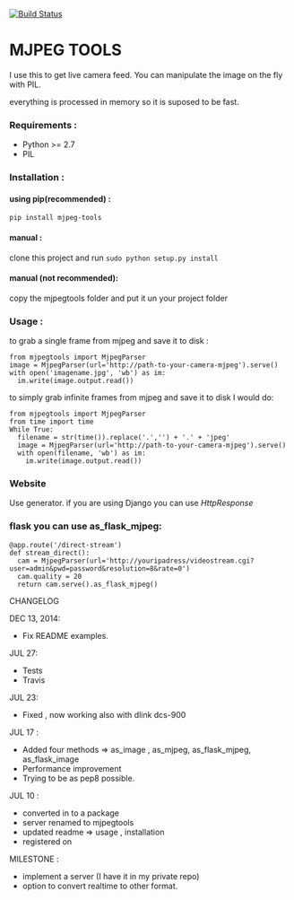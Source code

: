 [![Build Status](https://travis-ci.org/royendgel/mjpeg-tools.svg?branch=master)](https://travis-ci.org/royendgel/mjpeg-tools)

MJPEG TOOLS
===========

I use this to get live camera feed.
You can manipulate the image on the fly with PIL.

everything is processed in memory so it is suposed to be fast.

### Requirements :
- Python >= 2.7
- PIL

### Installation :
#### using pip(recommended) :
`pip install mjpeg-tools`

#### manual :
clone this project and run `sudo python setup.py install`

#### manual (not recommended):
copy the mjpegtools folder and put it un your project folder

### Usage :

to grab a single frame from mjpeg and save it to disk :
```
from mjpegtools import MjpegParser
image = MjpegParser(url='http://path-to-your-camera-mjpeg').serve()
with open('imagename.jpg', 'wb') as im:
  im.write(image.output.read())
```

to simply grab infinite frames from mjpeg and save it to disk  I would do:
```
from mjpegtools import MjpegParser
from time import time
While True:
  filename = str(time()).replace('.','') + '.' + 'jpeg'
  image = MjpegParser(url='http://path-to-your-camera-mjpeg').serve()
  with open(filename, 'wb') as im:
    im.write(image.output.read())
```

### Website
Use generator.
if you are using Django you can use *HttpResponse*
### flask you can use as_flask_mjpeg:

```
@app.route('/direct-stream')
def stream_direct():
  cam = MjpegParser(url='http://youripadress/videostream.cgi?user=admin&pwd=password&resolution=8&rate=0')
  cam.quality = 20
  return cam.serve().as_flask_mjpeg()
```


CHANGELOG

DEC 13, 2014:
- Fix README examples.

JUL 27:
- Tests
- Travis

JUL 23:
- Fixed , now working also with dlink dcs-900

JUL 17 :
- Added four methods => as_image , as_mjpeg, as_flask_mjpeg, as_flask_image
- Performance improvement
- Trying to be as pep8 possible.

JUL 10 :
- converted in to a package
- server renamed to mjpegtools
- updated readme => usage , installation
- registered on

MILESTONE :
- implement a server (I have it in my private repo)
- option to convert realtime to other format.
